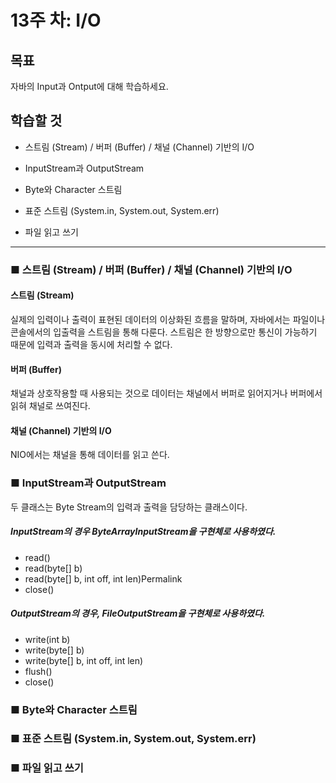 # 13주 차: I/O

## 목표

자바의 Input과 Ontput에 대해 학습하세요.

## 학습할 것

- 스트림 (Stream) / 버퍼 (Buffer) / 채널 (Channel) 기반의 I/O

- InputStream과 OutputStream
- Byte와 Character 스트림
- 표준 스트림 (System.in, System.out, System.err)
- 파일 읽고 쓰기

---

### ■ 스트림 (Stream) / 버퍼 (Buffer) / 채널 (Channel) 기반의 I/O

#### 스트림 (Stream)

실제의 입력이나 출력이 표현된 데이터의 이상화된 흐름을 말하며, 자바에서는 파일이나 콘솔에서의 입출력을 스트림을 통해 다룬다. 스트림은 한 방향으로만 통신이 가능하기 때문에 입력과 출력을 동시에 처리할 수 없다.

#### 버퍼 (Buffer)

채널과 상호작용할 때 사용되는 것으로 데이터는 채널에서 버퍼로 읽어지거나 버퍼에서 읽혀 채널로 쓰여진다.

#### 채널 (Channel) 기반의 I/O

NIO에서는 채널을 통해 데이터를 읽고 쓴다.

### ■ InputStream과 OutputStream

두 클래스는 Byte Stream의 입력과 출력을 담당하는 클래스이다.

##### InputStream의 경우 ByteArrayInputStream을 구현체로 사용하였다.

- read()
- read(byte[] b)
- read(byte[] b, int off, int len)Permalink
- close()

##### OutputStream의 경우, FileOutputStream을 구현체로 사용하였다.

- write(int b)
- write(byte[] b)
- write(byte[] b, int off, int len)
- flush()
- close()

### ■ Byte와 Character 스트림

### ■ 표준 스트림 (System.in, System.out, System.err)

### ■ 파일 읽고 쓰기